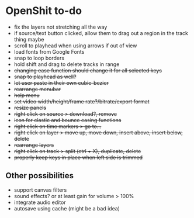 # OpenShit to-do

- fix the layers not stretching all the way
- if source/text button clicked, allow them to drag out a region in the track thing maybe
- scroll to playhead when using arrows if out of view
- load fonts from Google Fonts
- snap to loop borders
- hold shift and drag to delete tracks in range
- ~~changing ease function should change it for all selected keys~~
- ~~snap to playhead as well?~~
- ~~let user paste in their own cubic-bezier~~
- ~~rearrange menubar~~
- ~~help menu~~
- ~~set video width/height/frame rate?/bitrate/export format~~
- ~~resize panels~~
- ~~right click on source > download?, remove~~
- ~~icon for elastic and bounce easing functions~~
- ~~right click on time markers > go to...~~
- ~~right click on layer > move up, move down, insert above, insert below, delete~~
- ~~rearrange layers~~
- ~~right click on track > split (ctrl + X), duplicate, delete~~
- ~~properly keep keys in place when left side is trimmed~~

## Other possibilities

- support canvas filters
- sound effects? or at least gain for volume > 100%
- integrate audio editor
- autosave using cache (might be a bad idea)
